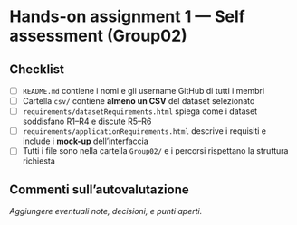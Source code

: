 # Hands-on assignment 1 — Self assessment (Group02)

## Checklist
- [ ] `README.md` contiene i nomi e gli username GitHub di tutti i membri
- [ ] Cartella `csv/` contiene **almeno un CSV** del dataset selezionato
- [ ] `requirements/datasetRequirements.html` spiega come i dataset soddisfano R1–R4 e discute R5–R6
- [ ] `requirements/applicationRequirements.html` descrive i requisiti e include i **mock-up** dell’interfaccia
- [ ] Tutti i file sono nella cartella `Group02/` e i percorsi rispettano la struttura richiesta

## Commenti sull’autovalutazione
_Aggiungere eventuali note, decisioni, e punti aperti._
